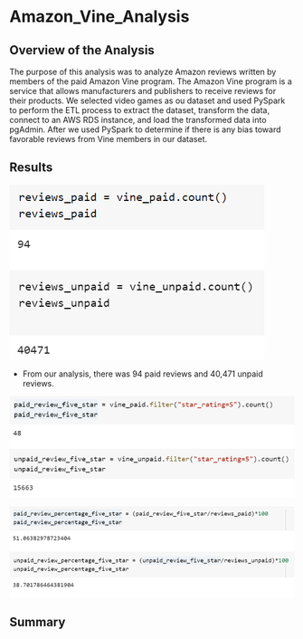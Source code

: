 # Amazon_Vine_Analysis

## Overview of the Analysis

The purpose of this analysis was to analyze Amazon reviews written by members of the paid Amazon Vine program. The Amazon Vine program is a service that allows manufacturers and publishers to receive reviews for their products. We selected video games as ou dataset and used PySpark to perform the ETL process to extract the dataset, transform the data, connect to an AWS RDS instance, and load the transformed data into pgAdmin. After we used PySpark to determine if there is any bias toward favorable reviews from Vine members in our dataset.

## Results
![reviews](Images/reviews.PNG) 
- From our analysis, there was 94 paid reviews and 40,471 unpaid reviews.

![five_star_reviews](Images/five_star_reviews.PNG) 


![five_star_percentage](Images/five_star_percentage.PNG)

## Summary
